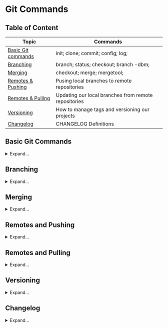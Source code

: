# Git Commands

## Table of Content
| Topic                                      | Commands                                             |
|--------------------------------------------|------------------------------------------------------|
| [Basic Git commands](#basic-git-commands)  | init; clone; commit; config; log;                    |
| [Branching](#branching)                    | branch; status; checkout; branch -dbm;               |
| [Merging](#merging)                        | checkout; merge; mergetool;                          |
| [Remotes & Pushing](#remotes-and-pushing)  | Pusing local branches to remote repositories         |
| [Remotes & Pulling](#remotes-and-pulling)  | Updating our local branches from remote repositories |
| [Versioning](#versioning)                  | How to manage tags and versioning our projects       |
| [Changelog](#changelog)                    | CHANGELOG Definitions                                |



## Basic Git Commands
<div>
<details>
<summary>Expand...</summary>


#### Creating new Repo
```sh
> git init 
```

#### Cloning an existing Repo
```sh
> git clone <git-url>
```

#### Turns Color on
```sh
> git config color.ui true
```

#### Adding files to the Staging
```sh
> git add .
```

#### Open editor to add a comment about your changes
```sh
> git commit
```

#### Adding a comment without opening an editor
```sh
> git commit -m "comment for commit"
```

#### Adding our credentials
```sh
> git config --local user.name dany 
> git config --local user.email email@email.com 
```

#### Check Logs history

```sh
> git log  

> git log --oneline     # See the log comments in a single line
```
</details>
            </div>

## Branching

<div>
<details>
<summary>Expand...</summary>


#### Branch Listing
```sh
> git branch 

* master   # Indicates the branch that you currently in
```

#### Get Status of the branch you are in.
```sh
> git status
```

#### Create a Branch
```sh
> git branch test  
```

#### Move to a Branch
```sh
> git checkout test  
```

#### Get History Log
*As a Branch is a copy of the master branch, you get the history of the project*
```sh
> git log
```

#### Delete a Branch
```sh
> git branch -d test
```
#### Create a Branch and move to it immediatelly
```sh
> git checkout -b test
```

#### Rename a branch
*You have to be in the branch for rename it*
```sh
> git branch -m newname
```
</details>
</div>


## Merging

<div>
<details>
<summary>Expand...</summary>


#### Fast Forward Merge
This will merge our branch into the master branch in a fast-paced.
A fast forward merge will only happen when the branch that was branched away from hasn't changed
in the time that the new branch has changed and in every other merge scenario a brand-new commit
would be generated from the merge except for in a fast-forward merge where no new commits are needed
because it's essentially that catching up with what is missed.
```sh
> git checkout master
> git merge branchname
```

#### True Merge
After running `git merge` command we will go to the editor to confirm the merge by adding a comment.
```sh
> git checkout master
> git merge branchname
```

### Merge Conflict
If we have a conflict when merging, we can cancel the merge we requested by running `git merge --abort`.

#### Solving conflicts:
- [Manually Edit File]: Go to the file in conflict and manually fix the lines involved. Then, add the files, commit them and merge them.
- [Use Git mergetool (VimDiff)]: Use this tool to help you solve merging conflicts you may be facing, by running `git mergetool`.
. [Using a GUI (eg. Sourcetree]: You can see and correct the conflicts by using a Graphical Interface.
```sh
> git checkout master

> git merge branchname

Auto-mergin file.txt
CONFLICT (context): Merge conflict in file.txt
Automatic merge failed; fix conflicts and then commit the result


> git merge --abort

> git mergetool  # Tool used for fixing merges.


:diffg RE   # 'RE' represents the first letters of the code you are seeing in the screen 
            # (in this case it is related to REMOTE), running this command you can move 
            # between those files.

:wqall      # It saves the changes and closes all of the involved files.
```
</details>
</div>


## Remotes and Pushing

<div>
<details>
<summary>Expand...</summary>


### Git Remote
We use remote repositories to work with external source of code instead our local machine's code.

   | Command         | Description                                          |
   |-----------------|------------------------------------------------------|
   | `git remote`    | List all remote repositories we have added           |
   | `git remote -v` | List all remote repositories with its alias and url. |


```sh
> git remote   
repository

> git remote -v
repository    http://github.com/username/repository.git

```


*Pushing an existing repository.*
```sh

> git remote add origin http://github.com/username/repository.git

> git push -u origin master

```

#### Git Push
Upload code to the remote repository.

| Command                         | Description                                                                                                         |
|---------------------------------|---------------------------------------------------------------------------------------------------------------------|
| `git push [WHERE] [WHAT]`       | Syntax of *'push'* command. Where to Push? What to Push?                                                            | 
| `git push [remote] [branch]`    | You can push your branches to the remote repository by running this command.                                        |
| `git push -u [remote] [branch]` | Set an upstream tracking branch. After this you can do your push only typing `git push` without specify the branch. |
| `git push --all`                | It will push all of your branches                                                                                   |

```sh

> git push origin master

```


</details>
</div>


## Remotes and Pulling

<div>
<details>
<summary>Expand...</summary>


#### Git Pull and Fetch
Get changes from the remote repository.

| Command                  | Description                                                    |
|--------------------------|----------------------------------------------------------------|
|`git pull [FROM] [WHAT] ` | Get the files up to date from the remote repository            |
|`git pull origin master ` | Get the files from the origin and pull them into master branch |



```sh

> git pull origin master

```


#### Git fetch
Get files into your remote tracking branches.

|Command        | Description                                                                                                                    |
|---------------|--------------------------------------------------------------------------------------------------------------------------------|
| `git fetch `  | Update all of the branches in the local machine                                                                                |
| `git fetch -p`| Check what the remote tracking branch has now and if there is not in the server, it will remove it from the tracking branches. |


```sh

> git fetch

> git fetch -p

```
</details>
</div>


## Versioning

<div>
<details>
<summary>Expand...</summary>


Fast example about how to create a tag and push it to the server.

```sh
> git tag -a -m "Comment about the Tag" v1.0.0-alpha

> git push origin v1.0.0-alpha
```


### Versions types

| Version type      | Description                                                                              |
|-------------------|------------------------------------------------------------------------------------------|
| v1.0.0-pre-alpha  | Requirements analysis, software design, software development, unit testing.              |
| v1.0.0-alpha      | Software testing; may not contain all of the features planned for final version.         |
| v1.0.0-beta       | Feature complete with likely known/unknown bugs. Useful for demonstrations and previews. |
| v1.0.0-rc         | (Release Candidate) - All product features have been designed, coded and tested.         |
| v1.0.0-stable     | Last 'rc' which has passed all verification/tests.                                       |


### Version Number Updating

```
Version   v1.0.0
           ^ ^ ^
           | | |
           X Y Z
```

| Version Name | ID | Description                                                                                                                |
|--------------|----|----------------------------------------------------------------------------------------------------------------------------|
| Patch        |`Z` |Backwards compatible bug fixes are introduced.                                                                              |
| Minor        |`Y` |Backwards compatible functionality is introduced, any functionality is marked as deprecated. Substantial new functionality or improvements                                                                                                                                     |
| Major        |`X` |Any backwards incompatible changes are introduced. Patch and Minor must be reset to 0 when major is incremented.            |

</details>
</div>


## Changelog


<div>
<details>
<summary>Expand...</summary>


- [ConventionalCommits](https://www.conventionalcommits.org/en/v1.0.0/)
- [git-commit-msg-linter - NPM](https://www.npmjs.com/package/git-commit-msg-linter)

| Type     | Means         | Description                                                                                            |
|----------|---------------|--------------------------------------------------------------------------------------------------------|
| feat     | feature       | A new feature.                                                                                         |
| fix      | fixes         | A bug fix.                                                                                             |
| docs     | docs          | Documentation only changes.                                                                            |
| style    | style         | Changes that do not affect the meaning of the code (white-space, formatting, missing semi-colons, etc).|
| refactor | refactor      | A code change that neither fixes a buf nor adds a feature.                                             |
| test     | test          | Adding missing tests or correcting existing ones.                                                      |
| chore    | chore         | Changes to the build process or auxiliary tools and libraries such as documentation generation.        |
| perf     | performance   | A code change that improves performance.                                                               |
| ci       |ci             | Changes to your CI configuration files and scripts.                                                    |
| build    |build          | Changes that affects the build system or external dependencies (example scopes: gulp, broccoli, npm)   |
| temp     |temp           | Temporary commit that won't be included in your CHANGELOG.                                             |

</details>
</div>

